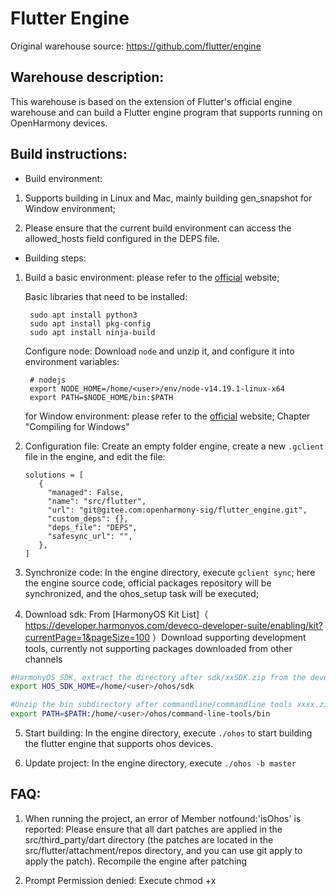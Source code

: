 Flutter Engine
==============

Original warehouse source: https://github.com/flutter/engine

## Warehouse description:
This warehouse is based on the extension of Flutter's official engine warehouse and can build a Flutter engine program that supports running on OpenHarmony devices.

## Build instructions:

* Build environment:
1. Supports building in Linux and Mac, mainly building gen_snapshot for Window environment;

2. Please ensure that the current build environment can access the allowed_hosts field configured in the DEPS file.

* Building steps:
1. Build a basic environment: please refer to the [official](https://github.com/flutter/flutter/wiki/Setting-up-the-Engine-development-environment) website;

   Basic libraries that need to be installed:

   ```
    sudo apt install python3
    sudo apt install pkg-config
    sudo apt install ninja-build
   ```

   Configure node: Download `node` and unzip it, and configure it into environment variables:

   ```
    # nodejs
    export NODE_HOME=/home/<user>/env/node-v14.19.1-linux-x64
    export PATH=$NODE_HOME/bin:$PATH
   ```

   for Window environment: please refer to the [official](https://github.com/flutter/flutter/wiki/Compiling-the-engine#compiling-for-windows) website;
   Chapter "Compiling for Windows"

2. Configuration file: Create an empty folder engine, create a new `.gclient` file in the engine, and edit the file:

   ```
   solutions = [
      {
        "managed": False,
        "name": "src/flutter",
        "url": "git@gitee.com:openharmony-sig/flutter_engine.git",
        "custom_deps": {},
        "deps_file": "DEPS",
        "safesync_url": "",
      },
   ]
   ```

3. Synchronize code: In the engine directory, execute `gclient sync`; here the engine source code, official packages repository will be synchronized, and the ohos_setup task will be executed;

4. Download sdk: From [HarmonyOS Kit List]（ https://developer.harmonyos.com/deveco-developer-suite/enabling/kit?currentPage=1&pageSize=100 ）Download supporting development tools, currently not supporting packages downloaded from other channels

```sh
#HarmonyOS SDK, extract the directory after sdk/xxSDK.zip from the development kit package
export HOS_SDK_HOME=/home/<user>/ohos/sdk

#Unzip the bin subdirectory after commandline/commandline tools xxxx.zip in the development kit package
export PATH=$PATH:/home/<user>/ohos/command-line-tools/bin
```

5. Start building: In the engine directory, execute `./ohos` to start building the flutter engine that supports ohos devices.
   
6. Update project: In the engine directory, execute `./ohos -b master`

## FAQ:
1. When running the project, an error of Member notfound:'isOhos' is reported: Please ensure that all dart patches are applied in the src/third_party/dart directory (the patches are located in the src/flutter/attachment/repos directory, and you can use git apply to apply the patch). Recompile the engine after patching

2. Prompt Permission denied: Execute chmod +x <script file> to add execution permissions

3. Compile the engine in debug/release/profile mode separately: `./ohos -t debug|release|profile`

4. See help: `./ohos -h`

5. Due to the different ways Windows, macOS, and Linux handle line endings, applying Dart patches can result in different Dart VM snapshot hash values. You can obtain the current snapshot hash value using the following method:

   ```shell
   python xxx/src/third_party/dart/tools/make_version.py --format='{{SNAPSHOT_HASH}}'
   ```

   Here, xxx is the engine path you created yourself.

   If the obtained value is not "8af474944053df1f0a3be6e6165fa7cf", then you need to check whether all lines at the end of the xxx/src/third_party/dart/runtime/vm/dart.cc file and the xxx/src/third_party/dart/runtime/vm/image_snapshot.cc file end with LF. On Windows, you can use Notepad++; for other systems, please consult specific methods on your own.



## Embedding layer code construction guide

1. Edit shell/platform/ohos/flutter_embedding/local.properties:

     ```
     sdk.dir=<OpenHarmony sdk directory>
     nodejs.dir=<nodejs sdk directory>
     ```

2. You need to copy the file `libflutter.so` to `shell/platform/ohos/flutter_embedding/libs/arm64-v8a/` 

3. In the shell/platform/ohos/flutter_embedding directory, execute

     ```
     # The optional values for buildMode are: debug release profile
     ./hvigorw --mode module -p module=flutter@default -p product=default -p buildMode=debug assembleHar --no-daemon
     ```



4. The har file output path is: shell/platform/ohos/flutter_embedding/flutter/build/default/outputs/default/flutter.har

ps: If you are using the Beta version of DevEco Studio and encounter the error "must have required property 'compatibleSdkVersion', location: build-profile.json5:17:11" when compiling the project, please refer to the "DevEco Studio Environment Configuration Guide." docx》Chapter '6 Creating Projects and Running Hello World' [Configuration Plugin] Modify the shell/platform/ohos/flutter_embedding/hvigor/hvigor-config.json5 file.
